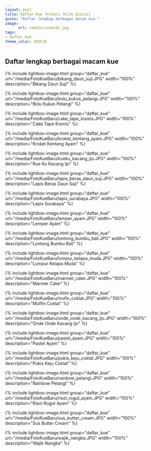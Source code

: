```yaml
---
layout: post
title: Daftar Kue Terbaru (Klik disini)
quote: "Daftar lengkap berbagai macam kue."
image:
      url: /media/cover01.jpg
tags:
- Daftar Kue
theme_color: 302F2D
---
```


## Daftar lengkap berbagai macam kue


{% include lightbox-image.html group="daftar_kue" url="/media/FotoKueBaru/bikang_daun_suji.JPG" width="100%" description="Bikang Daun Suji" %}

{% include lightbox-image.html group="daftar_kue" url="/media/FotoKueBaru/bolu_kukus_pelangi.JPG" width="100%" description="Bolu Kukus Pelangi" %}

{% include lightbox-image.html group="daftar_kue" url="/media/FotoKueBaru/cake_tape_kismis.JPG" width="100%" description="Cake Tape Kismis" %}

{% include lightbox-image.html group="daftar_kue" url="/media/FotoKueBaru/kroket_kentang_ayam.JPG" width="100%" description="Kroket Kentang Ayam" %}

{% include lightbox-image.html group="daftar_kue" url="/media/FotoKueBaru/kueku_kacang_ijo.JPG" width="100%" description="Kue Ku Kacang Ijo" %}

{% include lightbox-image.html group="daftar_kue" url="/media/FotoKueBaru/lapis_beras_daun_suji.JPG" width="100%" description="Lapis Beras Daun Suji" %}

{% include lightbox-image.html group="daftar_kue" url="/media/FotoKueBaru/lapis_surabaya.JPG" width="100%" description="Lapis Surabaya" %}

{% include lightbox-image.html group="daftar_kue" url="/media/FotoKueBaru/lemper_ayam.JPG" width="100%" description="Lemper Ayam" %}

{% include lightbox-image.html group="daftar_kue" url="/media/FotoKueBaru/lontong_bumbu_bali.JPG" width="100%" description="Lontong Bumbu Bali" %}

{% include lightbox-image.html group="daftar_kue" url="/media/FotoKueBaru/lumpur_kelapa_muda.JPG" width="100%" description="Lumpur Kelapa Muda" %}

{% include lightbox-image.html group="daftar_kue" url="/media/FotoKueBaru/marmer_cake.JPG" width="100%" description="Marmer Cake" %}

{% include lightbox-image.html group="daftar_kue" url="/media/FotoKueBaru/mufin_coklat.JPG" width="100%" description="Muffin Coklat" %}

{% include lightbox-image.html group="daftar_kue" url="/media/FotoKueBaru/onde_onde_kacang_ijo.JPG" width="100%" description="Onde Onde Kacang Ijo" %}

{% include lightbox-image.html group="daftar_kue" url="/media/FotoKueBaru/pastel_ayam.JPG" width="100%" description="Pastel Ayam" %}

{% include lightbox-image.html group="daftar_kue" url="/media/FotoKueBaru/pukis_keju_coklat.JPG" width="100%" description="Pukis Keju Coklat" %}

{% include lightbox-image.html group="daftar_kue" url="/media/FotoKueBaru/rainbow_pelangi.JPG" width="100%" description="Rainbow Pelangi" %}

{% include lightbox-image.html group="daftar_kue" url="/media/FotoKueBaru/risol_rogut_ayam.JPG" width="100%" description="Risol Rogut Ayam" %}

{% include lightbox-image.html group="daftar_kue" url="/media/FotoKueBaru/sus_butter_cream.JPG" width="100%" description="Sus Butter Cream" %}

{% include lightbox-image.html group="daftar_kue" url="/media/FotoKueBaru/wajik_nangka.JPG" width="100%" description="Wajik Nangka" %}


